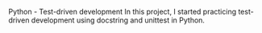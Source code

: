 Python - Test-driven development
In this project, I started practicing test-driven development using docstring and unittest in Python.